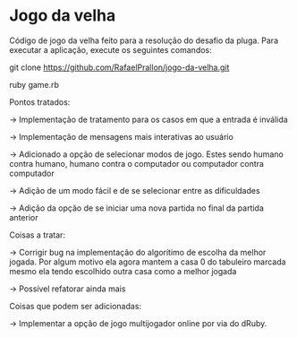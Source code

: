 # Jogo da velha

Código de jogo da velha feito para a resolução do desafio da pluga.
Para executar a aplicação, execute os seguintes comandos:

git clone https://github.com/RafaelPrallon/jogo-da-velha.git

ruby game.rb

Pontos tratados: 

-> Implementação de tratamento para os casos em que a entrada é inválida

-> Implementação de mensagens mais interativas ao usuário

-> Adicionado a opção de selecionar modos de jogo. Estes sendo humano contra humano, humano contra o computador ou computador contra computador

-> Adição de um modo fácil e de se selecionar entre as dificuldades

-> Adição da opção de se iniciar uma nova partida no final da partida anterior

Coisas a tratar:

-> Corrigir bug na implementação do algorítimo de escolha da melhor jogada. Por algum motivo ela agora mantem a casa 0 do tabuleiro marcada mesmo ela tendo escolhido outra casa como a melhor jogada

-> Possível refatorar ainda mais

Coisas que podem ser adicionadas:

-> Implementar a opção de jogo multijogador online por via do dRuby.
